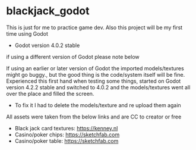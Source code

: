 # blackjack_godot
This is just for me to practice game dev. Also this project will be my first time using Godot

* Godot version 4.0.2 stable

if using a different version of Godot please note below

If using an earlier or later version of Godot the imported models/textures might go buggy., but the good thing is the code/system itself will be fine.
Experienced this first hand when testing some things, started on Godot version 4.2.2 stable and switched to 4.0.2 and the models/textures went all over the place and filled the screen.
- To fix it I had to delete the models/texture and re upload them again

All assets were taken from the below links and are CC to creator or free
- Black jack card textures: https://kenney.nl
- Casino/poker chips: https://sketchfab.com
- Casino/poker table: https://sketchfab.com
